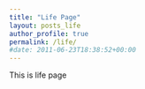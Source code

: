```yaml
---
title: "Life Page"
layout: posts_life
author_profile: true
permalink: /life/
#date: 2011-06-23T18:38:52+00:00
---
```


This is life page